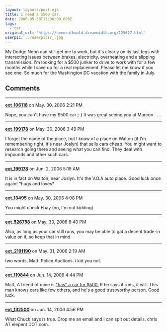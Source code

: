 ```yaml
---
layout: layouts/post.njk
title: I need a $500 car.
date: 2006-05-30T13:38:00.000Z
tags:
  - car
original_url: 'https://nemorathwald.dreamwidth.org/125627.html'
userpic: ../userpics/_.jpg
---
```

My Dodge Neon can still get me to work, but it's clearly on its last legs with interacting issues between brakes, electricity, overheating and a slipping transmission. I'm looking for a $500 junker to drive to work with for a few months while I save up for a real replacement. Please let me know if you see one. So much for the Washington DC vacation with the family in July.

## Comments

---

**[ext_106118](https://www.dreamwidth.org/users/ext_106118)** on May. 30, 2006 2:21 PM

Nope, you can't have my $500 car ;-) It was great seeing you at Marcon . . .

---

**[ext_199178](https://www.dreamwidth.org/users/ext_199178)** on May. 30, 2006 3:49 PM

I forget the name of the place, but I know of a place on Walton (if I'm remembering right, it's near Joslyn) that sells cars cheap. You might want to research going there and seeing what you can find. They deal with impounds and other such cars.

---

**[ext_199178](https://www.dreamwidth.org/users/ext_199178)** on Jun. 2, 2006 5:19 AM

It is in fact on Walton, near Joslyn. It's the V.O.A auto place. Good luck once again! \*hugs and loves\*

---

**[ext_13495](https://www.dreamwidth.org/users/ext_13495)** on May. 30, 2006 4:08 PM

You might check Ebay (no, I'm not kidding)

---

**[ext_526758](https://www.dreamwidth.org/users/ext_526758)** on May. 30, 2006 8:40 PM

Also, as long as your car still runs, you may be able to gat a decent trade-in value on it, so keep that in mind.

---

**[ext_2191190](https://www.dreamwidth.org/users/ext_2191190)** on May. 31, 2006 2:19 AM

two words, Matt: Police Auctions. i kid you not.

---

**[ext_119844](https://www.dreamwidth.org/users/ext_119844)** on Jun. 14, 2006 4:44 PM

Matt, A friend of mine is ["has" a car for $500.](http://emmymau.livejournal.com/314485.html) If he says it runs, it will. This man knows cars like few others, and he's a good trustworthy person. Good luck.

---

**[ext_132500](https://www.dreamwidth.org/users/ext_132500)** on Jun. 14, 2006 4:56 PM

What Chuck says is true. Drop me an email and I can spit out details. chris AT elepent DOT com.
